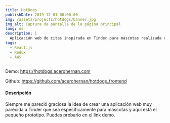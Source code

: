 ```yaml
---
title: HotDogs
publishDate: 2019-12-01 00:00:00
img: /assets/projects/hotdogs/banner.jpg
img_alt: Captura de pantalla de la página principal
lang: es
description: |
  Aplicación web de citas inspirada en Tinder para mascotas realizada con React.js, Styled Components y Redux.
tags:
  - React.js
  - Redux
  - AWS
---
```


Demo: <a href="https://hotdogs.acerohernan.com" target="_blank">https://hotdogs.acerohernan.com</a>

Github: <a href="https://github.com/acerohernan/hotdogs_frontend" target="_blank">https://github.com/acerohernan/hotdogs_frontend</a>

#### Descripción

Siempre me pareció graciosa la idea de crear una aplicación web muy parecida a Tinder que sea específicamente para mascotas y aquí está el pequeño prototipo. Puedes probarlo en el link demo.
 